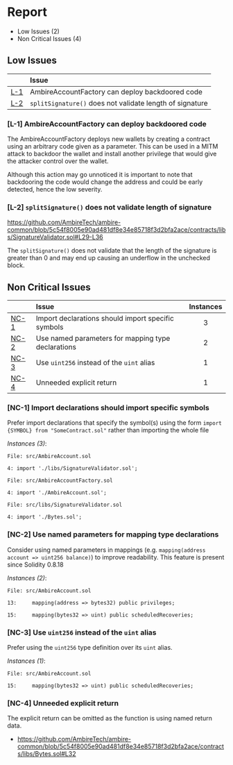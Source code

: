 # Report

- Low Issues (2)
- Non Critical Issues (4)
## Low Issues

| |Issue|
|-|:-|
| [L-1](#L-1) | AmbireAccountFactory can deploy backdoored code  |
| [L-2](#L-2) | `splitSignature()` does not validate length of signature |


### <a name="L-1"></a>[L-1] AmbireAccountFactory can deploy backdoored code

The AmbireAccountFactory deploys new wallets by creating a contract using an arbitrary code given as a parameter. This can be used in a MITM attack to backdoor the wallet and install another privilege that would give the attacker control over the wallet.

Although this action may go unnoticed it is important to note that backdooring the code would change the address and could be early detected, hence the low severity.

### <a name="L-2"></a>[L-2] `splitSignature()` does not validate length of signature

https://github.com/AmbireTech/ambire-common/blob/5c54f8005e90ad481df8e34e85718f3d2bfa2ace/contracts/libs/SignatureValidator.sol#L29-L36

The `splitSignature()` does not validate that the length of the signature is greater than 0 and may end up causing an underflow in the unchecked block.

## Non Critical Issues

| |Issue|Instances|
|-|:-|:-:|
| [NC-1](#NC-1) | Import declarations should import specific symbols | 3 |
| [NC-2](#NC-2) | Use named parameters for mapping type declarations | 2 |
| [NC-3](#NC-3) | Use `uint256` instead of the `uint` alias | 1 |
| [NC-4](#NC-4) | Unneeded explicit return | 1 |

### <a name="NC-1"></a>[NC-1] Import declarations should import specific symbols
Prefer import declarations that specify the symbol(s) using the form `import {SYMBOL} from "SomeContract.sol"` rather than importing the whole file

*Instances (3)*:
```solidity
File: src/AmbireAccount.sol

4: import './libs/SignatureValidator.sol';

```

```solidity
File: src/AmbireAccountFactory.sol

4: import './AmbireAccount.sol';

```

```solidity
File: src/libs/SignatureValidator.sol

4: import './Bytes.sol';

```

### <a name="NC-2"></a>[NC-2] Use named parameters for mapping type declarations
Consider using named parameters in mappings (e.g. `mapping(address account => uint256 balance)`) to improve readability. This feature is present since Solidity 0.8.18

*Instances (2)*:
```solidity
File: src/AmbireAccount.sol

13: 	mapping(address => bytes32) public privileges;

15: 	mapping(bytes32 => uint) public scheduledRecoveries;

```

### <a name="NC-3"></a>[NC-3] Use `uint256` instead of the `uint` alias
Prefer using the `uint256` type definition over its `uint` alias.

*Instances (1)*:
```solidity
File: src/AmbireAccount.sol

15: 	mapping(bytes32 => uint) public scheduledRecoveries;

```

### <a name="NC-4"></a>[NC-4] Unneeded explicit return

The explicit return can be omitted as the function is using named return data.

- https://github.com/AmbireTech/ambire-common/blob/5c54f8005e90ad481df8e34e85718f3d2bfa2ace/contracts/libs/Bytes.sol#L32
